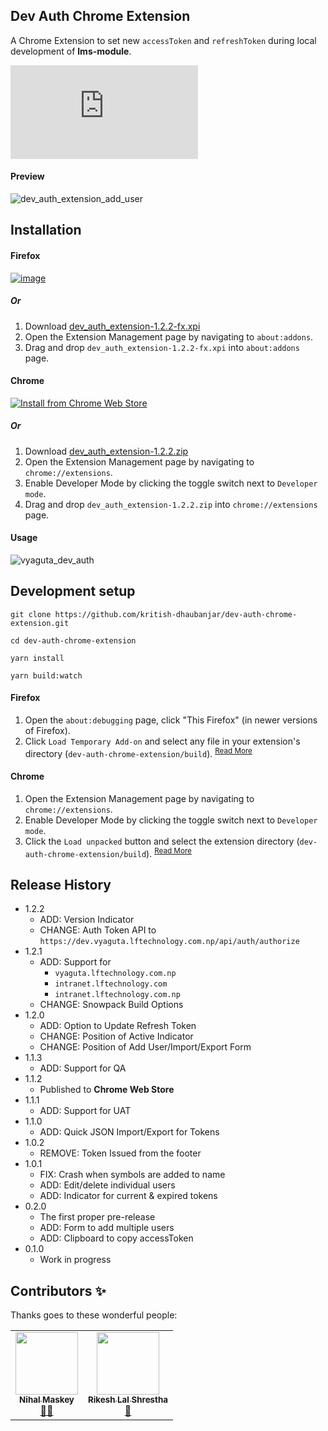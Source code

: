 ## Dev Auth Chrome Extension

A Chrome Extension to set new `accessToken` and `refreshToken` during local development of **lms-module**.

![shields.io](https://myunepal.com/shields.php?)

#### Preview
![dev_auth_extension_add_user](https://user-images.githubusercontent.com/25634165/173763743-6527b753-2cf6-45c7-9e9d-416066664b4c.png)

## Installation

#### Firefox
[![image](https://user-images.githubusercontent.com/25634165/182077604-b8314432-a679-4cfb-a9e7-b01534b796bd.png)](https://addons.mozilla.org/en-US/firefox/addon/dev-auth-extension/)

##### Or

1. Download [dev_auth_extension-1.2.2-fx.xpi](https://github.com/kritish-dhaubanjar/dev-auth-chrome-extension/releases/download/v1.2.2/dev_auth_extension-1.2.2-fx.xpi)
2. Open the Extension Management page by navigating to `about:addons`.
3. Drag and drop `dev_auth_extension-1.2.2-fx.xpi` into `about:addons` page.

#### Chrome
[![Install from Chrome Web Store](https://storage.googleapis.com/web-dev-uploads/image/WlD8wC6g8khYWPJUsQceQkhXSlv1/UV4C4ybeBTsZt43U4xis.png)](https://chrome.google.com/webstore/detail/dev-auth-extension/jppiemoeoecclmpmjieeofgejohnjapn/related?hl=en&authuser=1)

##### Or

1. Download [dev_auth_extension-1.2.2.zip](https://github.com/kritish-dhaubanjar/dev-auth-chrome-extension/releases/download/v1.2.2/dev_auth_extension-1.2.2.zip)
1. Open the Extension Management page by navigating to `chrome://extensions`.
2. Enable Developer Mode by clicking the toggle switch next to `Developer mode`.
3. Drag and drop `dev_auth_extension-1.2.2.zip` into `chrome://extensions` page.

#### Usage

![vyaguta_dev_auth](https://user-images.githubusercontent.com/25634165/117668727-ef83d480-b1c5-11eb-9f92-f4cf018be4de.gif)

## Development setup

```shell
git clone https://github.com/kritish-dhaubanjar/dev-auth-chrome-extension.git

cd dev-auth-chrome-extension

yarn install

yarn build:watch
```
#### Firefox
1. Open the `about:debugging` page, click "This Firefox" (in newer versions of Firefox).
2. Click `Load Temporary Add-on` and select any file in your extension's directory (`dev-auth-chrome-extension/build`). <sup>[Read More](https://developer.mozilla.org/en-US/docs/Mozilla/Add-ons/WebExtensions/Your_first_WebExtension)</sup>

#### Chrome
1. Open the Extension Management page by navigating to `chrome://extensions`.
2. Enable Developer Mode by clicking the toggle switch next to `Developer mode`.
3. Click the `Load unpacked` button and select the extension directory (`dev-auth-chrome-extension/build`). <sup>[Read More](https://developer.chrome.com/docs/extensions/mv3/getstarted/)</sup>

## Release History
* 1.2.2
   * ADD: Version Indicator
   * CHANGE: Auth Token API to `https://dev.vyaguta.lftechnology.com.np/api/auth/authorize`
* 1.2.1
   * ADD: Support for 
     * `vyaguta.lftechnology.com.np`
     * `intranet.lftechnology.com`
     * `intranet.lftechnology.com.np`
   * CHANGE: Snowpack Build Options
* 1.2.0
   * ADD: Option to Update Refresh Token
   * CHANGE: Position of Active Indicator
   * CHANGE: Position of Add User/Import/Export Form
* 1.1.3
   * ADD: Support for QA
* 1.1.2
   * Published to **Chrome Web Store**
* 1.1.1
    * ADD: Support for UAT
* 1.1.0
    * ADD: Quick JSON Import/Export for Tokens
* 1.0.2
    * REMOVE: Token Issued from the footer
* 1.0.1
    * FIX: Crash when symbols are added to name
    * ADD: Edit/delete individual users
    * ADD: Indicator for current & expired tokens
* 0.2.0
    * The first proper pre-release
    * ADD: Form to add multiple users
    * ADD: Clipboard to copy accessToken
* 0.1.0
    * Work in progress
 


## Contributors ✨

Thanks goes to these wonderful people:

<table>
  <tr>
    <td align="center"><a href="https://github.com/maskeynihal"><img src="https://avatars.githubusercontent.com/u/26411488?v=4" width="100px;" alt=""/><br /><sub><b>Nihal Maskey</b></sub></a><br /><a href="https://github.com/kritish-dhaubanjar/dev-auth-chrome-extension/commits?author=maskeynihal" title="Commits">📖</a><a href="https://github.com/kritish-dhaubanjar/dev-auth-chrome-extension/issues?q=author%3Amaskeynihal" title="Bug Reports">🐛</a></td>
    <td align="center"><a href="https://github.com/RikLakhe"><img src="https://avatars.githubusercontent.com/u/25451595?v=4" width="100px;" alt=""/><br /><sub><b>Rikesh Lal Shrestha</b></sub></a><br /><a href="https://github.com/kritish-dhaubanjar/dev-auth-chrome-extension/issues?q=author%3ARikLakhe" title="Bug Reports">🐛</a></td>
  </tr>
</table>
